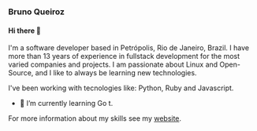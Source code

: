 ### Bruno Queiroz

#### Hi there 🚀

I'm a software developer based in Petrópolis, Rio de Janeiro, Brazil. I have more than 13 years of experience in fullstack development for the most varied companies and projects. I am passionate about Linux and Open-Source, and I like to always be learning new technologies.

I've been working with tecnologies like: Python, Ruby and Javascript.

- 🌱 I’m currently learning Go t.

For more information about my skills see my [website](https://brunow.me).

<!--
**BrunoMoreno/brunomoreno** is a ✨ _special_ ✨ repository because its `README.md` (this file) appears on your GitHub profile.

Here are some ideas to get you started:

- 🔭 I’m currently working on ...
- 🌱 I’m currently learning ...
- 👯 I’m looking to collaborate on ...
- 🤔 I’m looking for help with ...
- 💬 Ask me about ...
- 📫 How to reach me: ...
- 😄 Pronouns: ...
- ⚡ Fun fact: ...
-->

